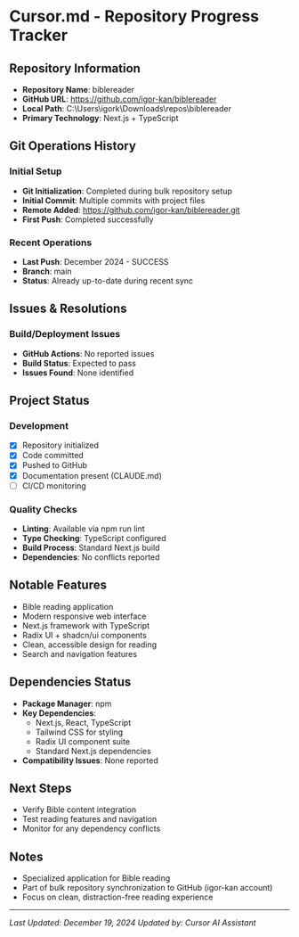 # Cursor.md - Repository Progress Tracker

## Repository Information
- **Repository Name**: biblereader
- **GitHub URL**: https://github.com/igor-kan/biblereader
- **Local Path**: C:\Users\igork\Downloads\repos\biblereader
- **Primary Technology**: Next.js + TypeScript

## Git Operations History

### Initial Setup
- **Git Initialization**: Completed during bulk repository setup
- **Initial Commit**: Multiple commits with project files
- **Remote Added**: https://github.com/igor-kan/biblereader.git
- **First Push**: Completed successfully

### Recent Operations
- **Last Push**: December 2024 - SUCCESS
- **Branch**: main
- **Status**: Already up-to-date during recent sync

## Issues & Resolutions

### Build/Deployment Issues
- **GitHub Actions**: No reported issues
- **Build Status**: Expected to pass
- **Issues Found**: None identified

## Project Status

### Development
- [x] Repository initialized
- [x] Code committed
- [x] Pushed to GitHub
- [x] Documentation present (CLAUDE.md)
- [ ] CI/CD monitoring

### Quality Checks
- **Linting**: Available via npm run lint
- **Type Checking**: TypeScript configured
- **Build Process**: Standard Next.js build
- **Dependencies**: No conflicts reported

## Notable Features
- Bible reading application
- Modern responsive web interface
- Next.js framework with TypeScript
- Radix UI + shadcn/ui components
- Clean, accessible design for reading
- Search and navigation features

## Dependencies Status
- **Package Manager**: npm
- **Key Dependencies**:
  - Next.js, React, TypeScript
  - Tailwind CSS for styling
  - Radix UI component suite
  - Standard Next.js dependencies
- **Compatibility Issues**: None reported

## Next Steps
- Verify Bible content integration
- Test reading features and navigation
- Monitor for any dependency conflicts

## Notes
- Specialized application for Bible reading
- Part of bulk repository synchronization to GitHub (igor-kan account)
- Focus on clean, distraction-free reading experience

---
*Last Updated: December 19, 2024*
*Updated by: Cursor AI Assistant* 